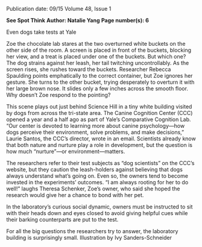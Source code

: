 Publication date: 09/15
Volume 48, Issue 1

**See Spot Think**
**Author: Natalie Yang**
**Page number(s): 6**

Even dogs take tests at Yale 

Zoe the chocolate lab stares at the two overturned 
white buckets on the other side of the room. A 
screen is placed in front of the buckets, blocking her 
view, and a treat is placed under one of the buckets. 
But which one? The dog strains against her leash, her 
tail twitching uncontrollably. As the screen rises, she 
rushes toward the buckets. Researcher Rebecca Spaulding points emphatically to the correct container, but 
Zoe ignores her gesture. She turns to the other bucket, 
trying desperately to overturn it with her large brown 
nose. It slides only a few inches across the smooth 
floor. Why doesn’t Zoe respond to the pointing? 

This scene plays out just behind Science Hill in a 
tiny white building visited by dogs from across the 
tri-state area. The Canine Cognition Center (CCC) 
opened a year and a half ago as part of Yale’s Comparative Cognition Lab. “Our center is devoted to learning 
more about canine psychology—how dogs perceive 
their environment, solve problems, and make decisions,” Laurie Santos, the CCC’s director, wrote in an 
email. Scientists already know that both nature and 
nurture play a role in development, but the question 
is how much “nurture”—or environment—matters.

The researchers refer to their test subjects as “dog 
scientists” on the CCC’s website, but they caution the 
leash-holders against believing that dogs always understand what’s going on. Even so, the owners tend 
to become invested in the experiments’ outcomes. “I 
am always rooting for her to do well!” laughs Theresa 
Schenker, Zoe’s owner, who said she hoped the research would give her a chance to bond with her pet. 

In the laboratory’s curious social dynamic, owners 
must be instructed to sit with their heads down and 
eyes closed to avoid giving helpful cues while their 
barking counterparts are put to the test. 

For all the big questions the researchers try to answer, the laboratory building is surprisingly small. 
Illustration by Ivy Sanders-Schneider